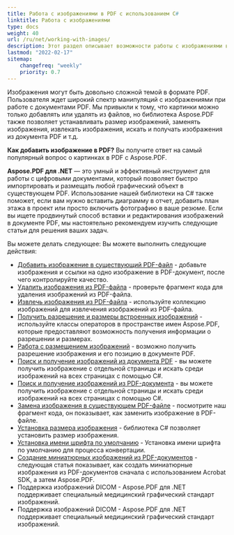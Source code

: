 ```yaml
---
title: Работа с изображениями в PDF с использованием C#
linktitle: Работа с изображениями
type: docs
weight: 40
url: /ru/net/working-with-images/
description: Этот раздел описывает возможности работы с изображениями в PDF-файле с использованием библиотеки C#.
lastmod: "2022-02-17"
sitemap:
    changefreq: "weekly"
    priority: 0.7
---
```

<script type="application/ld+json">
{
    "@context": "https://schema.org",
    "@type": "TechArticle",
    "headline": "Работа с изображениями в PDF с использованием C#",
    "alternativeHeadline": "Как работать с изображениями в PDF с .NET",
    "author": {
        "@type": "Person",
        "name":"Анастасия Голуб",
        "givenName": "Анастасия",
        "familyName": "Голуб",
        "url":"https://www.linkedin.com/in/anastasiia-holub-750430225/"
    },
    "genre": "генерация документов PDF",
    "keywords": "pdf, c#, изображение в pdf",
    "wordcount": "302",
    "proficiencyLevel":"Начинающий",
    "publisher": {
        "@type": "Organization",
        "name": "Команда документации Aspose.PDF",
        "url": "https://products.aspose.com/pdf",
        "logo": "https://www.aspose.cloud/templates/aspose/img/products/pdf/aspose_pdf-for-net.svg",
        "alternateName": "Aspose",
        "sameAs": [
            "https://facebook.com/aspose.pdf/",
            "https://twitter.com/asposepdf",
            "https://www.youtube.com/channel/UCmV9sEg_QWYPi6BJJs7ELOg/featured",
            "https://www.linkedin.com/company/aspose",
            "https://stackoverflow.com/questions/tagged/aspose",
            "https://aspose.quora.com/",
            "https://aspose.github.io/"
        ],
        "contactPoint": [
            {
                "@type": "ContactPoint",
                "telephone": "+1 903 306 1676",
                "contactType": "продажи",
                "areaServed": "США",
                "availableLanguage": "английский"
            },
            {
                "@type": "ContactPoint",
                "telephone": "+44 141 628 8900",
                "contactType": "продажи",
                "areaServed": "Великобритания",
                "availableLanguage": "английский"
            },
            {
                "@type": "ContactPoint",
                "telephone": "+61 2 8006 6987",
                "contactType": "продажи",
                "areaServed": "Австралия",
                "availableLanguage": "английский"
            }
        ]
    },
    "url": "/net/working-with-images/",
    "mainEntityOfPage": {
        "@type": "WebPage",
        "@id": "/net/working-with-images/"
    },
    "dateModified": "2022-02-04",
    "description": "Этот раздел описывает возможности работы с изображениями в PDF-файле с использованием библиотеки C#."
}
</script>
Изображения могут быть довольно сложной темой в формате PDF. Пользователя ждет широкий спектр манипуляций с изображениями при работе с документами PDF. Мы привыкли к тому, что картинки можно только добавлять или удалять из файлов, но библиотека Aspose.PDF также позволяет устанавливать размер изображений, заменять изображения, извлекать изображения, искать и получать изображения из документа PDF и т.д.

**Как добавить изображение в PDF?** Вы получите ответ на самый популярный вопрос о картинках в PDF с Aspose.PDF.

**Aspose.PDF для .NET** — это умный и эффективный инструмент для работы с цифровыми документами, который позволяет быстро импортировать и размещать любой графический объект в существующем PDF.
Использование нашей библиотеки на C# также поможет, если вам нужно вставить диаграмму в отчет, добавить план этажа в проект или просто включить фотографию в ваше резюме. Если вы ищете продвинутый способ вставки и редактирования изображений в документе PDF, мы настоятельно рекомендуем изучить следующие статьи для решения ваших задач.

Вы можете делать следующее:
Вы можете выполнить следующие действия:

- [Добавить изображение в существующий PDF-файл](/pdf/ru/net/add-image-to-existing-pdf-file/) - добавьте изображения и ссылки на одно изображение в PDF-документ, после чего контролируйте качество.
- [Удалить изображения из PDF-файла](/pdf/ru/net/delete-images-from-pdf-file/) - проверьте фрагмент кода для удаления изображений из PDF-файла.
- [Извлечь изображения из PDF-файла](/pdf/ru/net/extract-images-from-pdf-file/) - используйте коллекцию изображений для извлечения изображений из PDF-файла.
- [Получить разрешение и размеры встроенных изображений](/pdf/ru/net/get-resolution-and-dimensions-of-embedded-images/) - используйте классы операторов в пространстве имен Aspose.PDF, которые предоставляют возможность получения информации о разрешении и размерах.
- [Работа с размещением изображений](/pdf/ru/net/working-with-image-placement/) - возможно получить разрешение изображения и его позицию в документе PDF.
- [Поиск и получение изображений из документа PDF](/pdf/ru/net/search-and-get-images-from-pdf-document/) - вы можете получить изображение с отдельной страницы и искать среди изображений на всех страницах с помощью C#.
- [Поиск и получение изображений из PDF-документа](/pdf/ru/net/search-and-get-images-from-pdf-document/) - вы можете получить изображение с отдельной страницы и искать среди изображений на всех страницах с помощью C#.
- [Замена изображения в существующем PDF-файле](/pdf/ru/net/replace-image-in-existing-pdf-file/) - посмотрите наш фрагмент кода, он показывает, как заменить изображение в PDF-файле.
- [Установка размера изображения](/pdf/ru/net/set-image-size/) - библиотека C# позволяет установить размер изображения.
- [Установка имени шрифта по умолчанию](/pdf/ru/net/set-default-font-name/) - Установка имени шрифта по умолчанию для процесса конвертации.
- [Создание миниатюрных изображений из PDF-документов](/pdf/ru/net/generate-thumbnail-images-from-pdf-documents/) - следующая статья показывает, как создать миниатюрные изображения из PDF-документов сначала с использованием Acrobat SDK, а затем Aspose.PDF.
- Поддержка изображений DICOM - Aspose.PDF для .NET поддерживает специальный медицинский графический стандарт изображений.
- Поддержка изображений DICOM - Aspose.PDF для .NET поддерживает специальный медицинский графический стандарт изображений.

<script type="application/ld+json">
{
    "@context": "http://schema.org",
    "@type": "SoftwareApplication",
    "name": "Aspose.PDF for .NET Library",
    "image": "https://www.aspose.cloud/templates/aspose/img/products/pdf/aspose_pdf-for-net.svg",
    "url": "https://www.aspose.com/",
    "publisher": {
        "@type": "Organization",
        "name": "Aspose.PDF",
        "url": "https://products.aspose.com/pdf",
        "logo": "https://www.aspose.cloud/templates/aspose/img/products/pdf/aspose_pdf-for-net.svg",
        "alternateName": "Aspose",
        "sameAs": [
            "https://facebook.com/aspose.pdf/",
            "https://twitter.com/asposepdf",
            "https://www.youtube.com/channel/UCmV9sEg_QWYPi6BJJs7ELOg/featured",
            "https://www.linkedin.com/company/aspose",
            "https://stackoverflow.com/questions/tagged/aspose",
            "https://aspose.quora.com/",
            "https://aspose.github.io/"
        ],
        "contactPoint": [
            {
                "@type": "ContactPoint",
                "telephone": "+1 903 306 1676",
                "contactType": "sales",
                "areaServed": "US",
                "availableLanguage": "en"
            },
            {
                "@type": "ContactPoint",
                "telephone": "+44 141 628 8900",
                "contactType": "sales",
                "areaServed": "GB",
                "availableLanguage": "en"
            },
            {
                "@type": "ContactPoint",
                "telephone": "+61 2 8006 6987",
                "contactType": "sales",
                "areaServed": "AU",
                "availableLanguage": "en"
            }
        ]
    },
    "offers": {
        "@type": "Offer",
        "price": "1199",
        "priceCurrency": "USD"
    },
    "applicationCategory": "Библиотека для манипуляции PDF для .NET",
    "downloadUrl": "https://www.nuget.org/packages/Aspose.PDF/",
    "operatingSystem": "Windows, MacOS, Linux",
    "screenshot": "https://docs.aspose.com/pdf/net/create-pdf-document/screenshot.png",
    "softwareVersion": "2022.1",
    "aggregateRating": {
        "@type": "AggregateRating",
        "ratingValue": "5",
        "ratingCount": "16"
    }
}
</script>

